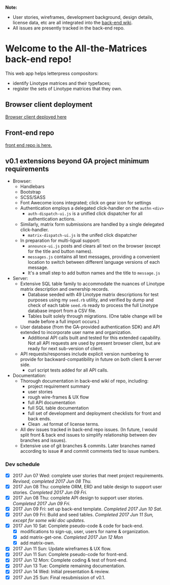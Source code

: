 **Note:** 
* User stories, wireframes, development background, design details, license data, etc are all integrated into the [back-end wiki](https://github.com/EricLScace/All-the-Matrices-back-end/wiki). 
* All issues are presently tracked in the back-end repo.

# Welcome to the All-the-Matrices back-end repo!
This web app helps letterpress compositors:
* identify Linotype matrices and their typefaces;
* register the sets of Linotype matrices that they own.

## Browser client deployment
[Browser client deployed here](https://ericlscace.github.io/All-the-Matrices-front-end/)

## Front-end repo
[front end repo is here.](https://github.com/EricLScace/All-the-Matrices-front-end)

## v0.1 extensions beyond GA project minimum requirements
* Browser:
  * Handlebars
  * Bootstrap
  * SCSS/SASS
  * Font Awecome icons integrated; click on gear icon for settings
  * Authentication employs a delegated click-handler on the `authn` `<div>`
    * `auth-dispatch-ui.js` is a unified click dispatcher for all authentication actions.
  * Similarly, matrix form submissions are handled by a single delegated click-handler.
    * `matrix-dispatch-ui.js` is the unifed click dispatcher
  * In preparation for multi-ligual support:
    * `announce-ui.js` posts and clears all text on the browser (except for the title and button names).
    * `messages.js` contains all text messages, providing a convenient location to switch between different language versions of each message.
    * It's a small step to add button names and the title to `message.js`
* Server:
  * Extensive SQL table family to accommodate the nuances of Linotype matrix description and ownership records.
    * Database seeded with 49 Linotype matrix descriptions for test purposes using my `seed.rb` utility, and verified by dump and check of each table `seed.rb` ready to process the full Linotype database import from a CSV file.
    * Tables built solely through migrations. (One table change will be made before a full import occurs.)
  * User database (from the GA-provided authentication SDK) and API extended to incorporate user name and organization.
    * Additional API calls built and tested for this extended capability. Not all API requests are used by present browser client, but are ready for next sub-version of client.
  * API requests/responses include explicit version numbering to provide for backward-compatibility in future on both client & server side.
    * curl script tests added for all API calls.
* Documentation:
  * Thorough documentation in back-end wiki of repo, including:
    * project requirement summary
    * user stories
    * rough wire-frames & UX flow
    * full API documentation
    * full SQL table documentation
    * full set of development and deployment checklists for front and back ends.
    * Clean `.md` format of license terms.
  * All dev issues tracked in back-end repo issues. (In future, I would split front & back end issues to simplify relationship between dev branches and issues).
  * Extensive use of git branches & commits. Later branches named according to issue # and commit comments tied to issue numbers.

### Dev schedule
- [x] 2017 Jun 07 Wed: complete user stories that meet project requirements. _Revised, completed 2017 Jun 08 Thu._
- [x] 2017 Jun 08 Thu: complete ORM, ERD and table design to support user stories. _Completed 2017 Jun 09 Fri._
- [x] 2017 Jun 08 Thu: complete API design to support user stories. _Completed 2017 Jun 09 Fri._
- [x] 2017 Jun 09 Fri: set up back-end template. _Completed 2017 Jun 10 Sat._
- [x] 2017 Jun 09 Fri: Build and seed tables. _Completed 2017 Jun 11 Sun, except for some wiki doc updates._
- [x] 2017 Jun 10 Sat: Complete pseudo-code & code for back-end.
  - [x] modifications to sign-up, user, users for name & organization.
  - [x] add matrix-get-one. _Completed 2017 Jun 12 Mon_
  - [x] add matrix-own.
- [x] 2017 Jun 11 Sun: Update wireframes & UX flow.
- [x] 2017 Jun 11 Sun: Complete pseudo-code for front-end.
- [x] 2017 Jun 12 Mon: Complete coding & test of front-end.
- [x] 2017 Jun 13 Tue: Complete remaining documentation.
- [x] 2017 Jun 14 Wed: Initial presentation & review.
- [x] 2017 Jun 25 Sun: Final resubmission of v0.1.
